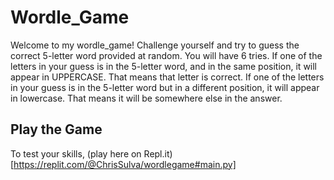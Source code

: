 # Wordle_Game

Welcome to my wordle_game!
Challenge yourself and try to guess the correct 5-letter word provided at random. You will have 6 tries.
If one of the letters in your guess is in the 5-letter word, and in the same position, it will appear in UPPERCASE. That means that letter is correct.
If one of the letters in your guess is in the 5-letter word but in a different position, it will appear in lowercase. That means it will be somewhere else in the answer.

## Play the Game
To test your skills, (play here on Repl.it)[https://replit.com/@ChrisSulva/wordlegame#main.py]
